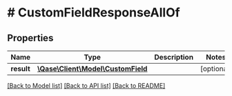 # # CustomFieldResponseAllOf

## Properties

Name | Type | Description | Notes
------------ | ------------- | ------------- | -------------
**result** | [**\Qase\Client\Model\CustomField**](CustomField.md) |  | [optional]

[[Back to Model list]](../../README.md#models) [[Back to API list]](../../README.md#endpoints) [[Back to README]](../../README.md)
